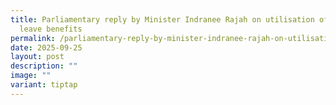 ```yaml
---
title: Parliamentary reply by Minister Indranee Rajah on utilisation of parental
  leave benefits
permalink: /parliamentary-reply-by-minister-indranee-rajah-on-utilisation-of-parental-leave-benefitse/
date: 2025-09-25
layout: post
description: ""
image: ""
variant: tiptap
---
```

